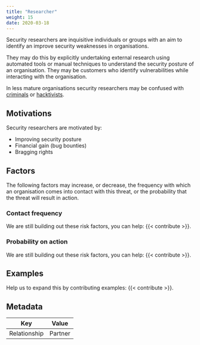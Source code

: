 ```yaml
---
title: "Researcher"
weight: 15
date: 2020-03-18
---
```


Security researchers are inquisitive individuals or groups with an aim to identify an improve security weaknesses in organisations.

They may do this by explicitly undertaking external research using automated tools or manual techniques to understand the security posture of an organisation. They may be customers who identify vulnerabilities while interacting with the organisation.

In less mature organisations security researchers may be confused with [criminals](/threat/criminal) or [hacktivists](/threat/hacktivist).

## Motivations

Security researchers are motivated by:

- Improving security posture
- Financial gain (bug bounties)
- Bragging rights

## Factors

The following factors may increase, or decrease, the frequency with which an organisation comes into contact with this threat, or the probability that the threat will result in action.

### Contact frequency
We are still building out these risk factors, you can help: {{< contribute >}}.

### Probability on action
We are still building out these risk factors, you can help: {{< contribute >}}.

## Examples

Help us to expand this by contributing examples: {{< contribute >}}.

## Metadata

| Key | Value |
|---|---|
| Relationship | Partner |

